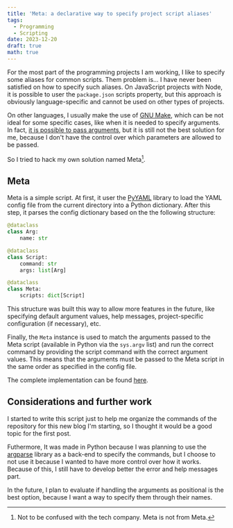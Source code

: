 ```yaml
---
title: 'Meta: a declarative way to specify project script aliases'
tags:
  - Programming
  - Scripting
date: 2023-12-20
draft: true
math: true
---
```


For the most part of the programming projects I am working, I like to specify some aliases for common scripts. Them problem is... I have never been satisfied on how to specify such aliases. On JavaScript projects with Node, it is possible to user the `package.json` scripts property, but this approach is obviously language-specific and cannot be used on other types of projects.

On other languages, I usually make the use of [GNU Make](https://www.gnu.org/software/make/), which can be not ideal for some specific cases, like when it is needed to specify arguments. In fact, [it is possible to pass arguments](https://stackoverflow.com/questions/2826029/passing-additional-variables-from-command-line-to-make), but it is still not the best solution for me, because I don't have the control over which parameters are allowed to be passed.

So I tried to hack my own solution named Meta[^meta].

## Meta

Meta is a simple script. At first, it user the [PyYAML](https://pypi.org/project/PyYAML/) library to load the YAML config file from the current directory into a Python dictionary. After this step, it parses the config dictionary based on the the following structure:

```python
@dataclass
class Arg:
    name: str

@dataclass
class Script:
    command: str
    args: list[Arg]

@dataclass
class Meta:
    scripts: dict[Script]
```

This structure was built this way to allow more features in the future, like specifying default argument values, help messages, project-specific configuration (if necessary), etc.

Finally, the `Meta` instance is used to match the arguments passed to the Meta script (available in Python via the `sys.argv` list) and run the correct command by providing the script command with the correct argument values. This means that the arguments must be passed to the Meta script in the same order as specified in the config file.

The complete implementation can be found [here](https://github.com/juanbelieni/meta/blob/main/meta.py).

## Considerations and further work

I started to write this script just to help me organize the commands of the repository for this new blog I'm starting, so I thought it would be a good topic for the first post.

Futhermore, It was made in Python because I was planning to use the [argparse](https://docs.python.org/3/library/argparse.html) library as a back-end to specify the commands, but I choose to not use it because I wanted to have more control over how it works. Because of this, I still have to develop better the error and help messages part.

In the future, I plan to evaluate if handling the arguments as positional is the best option, because I want a way to specify them through their names.

[^meta]: Not to be confused with the tech company. Meta is not from Meta.
